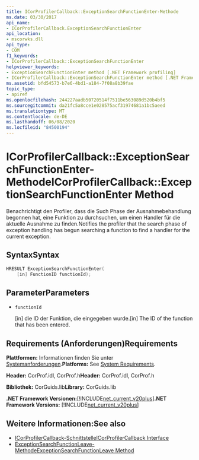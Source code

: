 ```yaml
---
title: ICorProfilerCallback::ExceptionSearchFunctionEnter-Methode
ms.date: 03/30/2017
api_name:
- ICorProfilerCallback.ExceptionSearchFunctionEnter
api_location:
- mscorwks.dll
api_type:
- COM
f1_keywords:
- ICorProfilerCallback::ExceptionSearchFunctionEnter
helpviewer_keywords:
- ExceptionSearchFunctionEnter method [.NET Framework profiling]
- ICorProfilerCallback::ExceptionSearchFunctionEnter method [.NET Framework profiling]
ms.assetid: bfd54573-b7e6-4bd1-a184-7f08a8b39fae
topic_type:
- apiref
ms.openlocfilehash: 244227aadb50720514f7511be563089d520b4bf5
ms.sourcegitcommit: da21fc5a8cce1e028575acf31974681a1bc5aeed
ms.translationtype: MT
ms.contentlocale: de-DE
ms.lasthandoff: 06/08/2020
ms.locfileid: "84500194"
---
```

# <a name="icorprofilercallbackexceptionsearchfunctionenter-method"></a><span data-ttu-id="19c61-102">ICorProfilerCallback::ExceptionSearchFunctionEnter-Methode</span><span class="sxs-lookup"><span data-stu-id="19c61-102">ICorProfilerCallback::ExceptionSearchFunctionEnter Method</span></span>
<span data-ttu-id="19c61-103">Benachrichtigt den Profiler, dass die Such Phase der Ausnahmebehandlung begonnen hat, eine Funktion zu durchsuchen, um einen Handler für die aktuelle Ausnahme zu finden.</span><span class="sxs-lookup"><span data-stu-id="19c61-103">Notifies the profiler that the search phase of exception handling has begun searching a function to find a handler for the current exception.</span></span>  
  
## <a name="syntax"></a><span data-ttu-id="19c61-104">Syntax</span><span class="sxs-lookup"><span data-stu-id="19c61-104">Syntax</span></span>  
  
```cpp  
HRESULT ExceptionSearchFunctionEnter(  
    [in] FunctionID functionId);  
```  
  
## <a name="parameters"></a><span data-ttu-id="19c61-105">Parameter</span><span class="sxs-lookup"><span data-stu-id="19c61-105">Parameters</span></span>

- `functionId`

  <span data-ttu-id="19c61-106">\[in] die ID der Funktion, die eingegeben wurde.</span><span class="sxs-lookup"><span data-stu-id="19c61-106">\[in] The ID of the function that has been entered.</span></span>
  
## <a name="requirements"></a><span data-ttu-id="19c61-107">Requirements (Anforderungen)</span><span class="sxs-lookup"><span data-stu-id="19c61-107">Requirements</span></span>  
 <span data-ttu-id="19c61-108">**Plattformen:** Informationen finden Sie unter [Systemanforderungen](../../get-started/system-requirements.md).</span><span class="sxs-lookup"><span data-stu-id="19c61-108">**Platforms:** See [System Requirements](../../get-started/system-requirements.md).</span></span>  
  
 <span data-ttu-id="19c61-109">**Header:** CorProf.idl, CorProf.h</span><span class="sxs-lookup"><span data-stu-id="19c61-109">**Header:** CorProf.idl, CorProf.h</span></span>  
  
 <span data-ttu-id="19c61-110">**Bibliothek:** CorGuids.lib</span><span class="sxs-lookup"><span data-stu-id="19c61-110">**Library:** CorGuids.lib</span></span>  
  
 <span data-ttu-id="19c61-111">**.NET Framework Versionen:**[!INCLUDE[net_current_v20plus](../../../../includes/net-current-v20plus-md.md)]</span><span class="sxs-lookup"><span data-stu-id="19c61-111">**.NET Framework Versions:** [!INCLUDE[net_current_v20plus](../../../../includes/net-current-v20plus-md.md)]</span></span>  
  
## <a name="see-also"></a><span data-ttu-id="19c61-112">Weitere Informationen:</span><span class="sxs-lookup"><span data-stu-id="19c61-112">See also</span></span>

- [<span data-ttu-id="19c61-113">ICorProfilerCallback-Schnittstelle</span><span class="sxs-lookup"><span data-stu-id="19c61-113">ICorProfilerCallback Interface</span></span>](icorprofilercallback-interface.md)
- [<span data-ttu-id="19c61-114">ExceptionSearchFunctionLeave-Methode</span><span class="sxs-lookup"><span data-stu-id="19c61-114">ExceptionSearchFunctionLeave Method</span></span>](icorprofilercallback-exceptionsearchfunctionleave-method.md)
